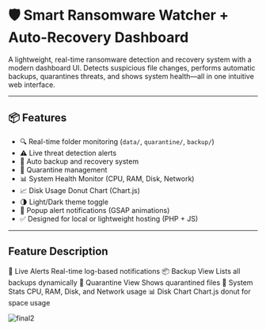 # 🛡️ Smart Ransomware Watcher + Auto-Recovery Dashboard

A lightweight, real-time ransomware detection and recovery system with a modern dashboard UI. Detects suspicious file changes, performs automatic backups, quarantines threats, and shows system health—all in one intuitive web interface.

---

## 📦 Features

- 🔍 Real-time folder monitoring (`data/`, `quarantine/`, `backup/`)
- ⚠️ Live threat detection alerts
- 💾 Auto backup and recovery system
- 🧰 Quarantine management
- 📊 System Health Monitor (CPU, RAM, Disk, Network)
- 📈 Disk Usage Donut Chart (Chart.js)
- 🌗 Light/Dark theme toggle
- 💬 Popup alert notifications (GSAP animations)
- ✅ Designed for local or lightweight hosting (PHP + JS)

---

## Feature	Description
🔔 Live Alerts	Real-time log-based notifications
📦 Backup View	Lists all backups dynamically
🧰 Quarantine View	Shows quarantined files
🧠 System Stats	CPU, RAM, Disk, and Network usage
📊 Disk Chart	Chart.js donut for space usage

![final2](https://github.com/user-attachments/assets/1f8d922e-18c4-4a95-910c-36c514407a77)
